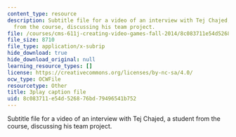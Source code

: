 ```yaml
---
content_type: resource
description: Subtitle file for a video of an interview with Tej Chajed, a student
  from the course, discussing his team project.
file: /courses/cms-611j-creating-video-games-fall-2014/8c083711e54d526876bd79496541b752_bgMZSJ2rfNc.srt
file_size: 8710
file_type: application/x-subrip
hide_download: true
hide_download_original: null
learning_resource_types: []
license: https://creativecommons.org/licenses/by-nc-sa/4.0/
ocw_type: OCWFile
resourcetype: Other
title: 3play caption file
uid: 8c083711-e54d-5268-76bd-79496541b752
---
```

Subtitle file for a video of an interview with Tej Chajed, a student from the course, discussing his team project.
